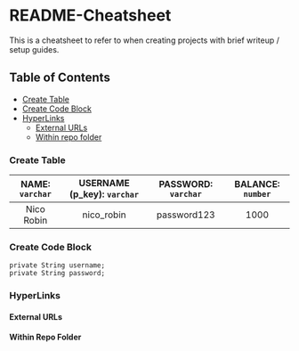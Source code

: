 # README-Cheatsheet

This is a cheatsheet to refer to when creating projects with brief writeup / setup guides.

## Table of Contents

- [Create Table](#create-table)
- [Create Code Block](#create-code-block)
- [HyperLinks](#hyperlinks)
  - [External URLs](#external-urls)
  - [Within repo folder](#within-repo-folder)

### Create Table

| NAME: `varchar` | USERNAME (p_key): `varchar` | PASSWORD: `varchar` | BALANCE: `number` |
| :-------------: | :-------------------------: | :-----------------: | :---------------: |
| Nico Robin | nico_robin | password123 | 1000 |

### Create Code Block

```
private String username;
private String password;
```

### HyperLinks



#### External URLs



#### Within Repo Folder


